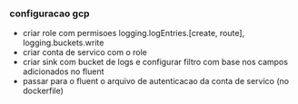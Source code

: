 ### configuracao gcp

- criar role com permisoes logging.logEntries.[create, route], logging.buckets.write
- criar conta de servico com o role
- criar sink com bucket de logs e configurar filtro com base nos campos adicionados no fluent
- passar para o fluent o arquivo de autenticacao da conta de servico (no dockerfile)
